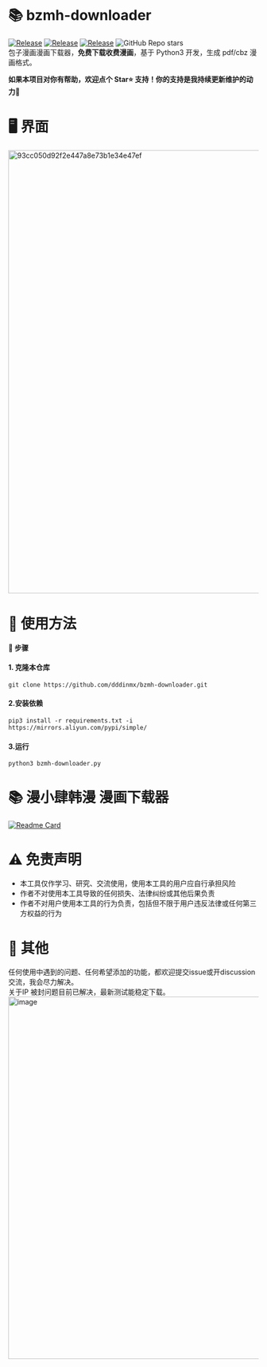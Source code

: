 # 📚 bzmh-downloader
<a href="https://github.com/dddinmx/bzmh-downloader"><img alt="Release" src="https://img.shields.io/badge/crawler-bule"></a>
<a href="https://github.com/dddinmx/bzmh-downloader"><img alt="Release" src="https://img.shields.io/badge/python-3.8%2B-8A2BE2"></a>
<a href="https://github.com/dddinmx/bzmh-downloader"><img alt="Release" src="https://img.shields.io/badge/Version-1.3.1-yellow"></a>
![GitHub Repo stars](https://img.shields.io/github/stars/dddinmx/bzmh-downloader?color=gree)  
包子漫画漫画下载器，**免费下载收费漫画**，基于 Python3 开发，生成 pdf/cbz 漫画格式。  

**如果本项目对你有帮助，欢迎点个 Star⭐ 支持！你的支持是我持续更新维护的动力🙏**

# 🖥️ 界面

<img width="890" alt="93cc050d92f2e447a8e73b1e34e47ef" src="https://github.com/user-attachments/assets/a6844f9e-7d61-43af-b70f-4a9991b97f31" />  

# 📖 使用方法

#### 📝 步骤

#### 1. 克隆本仓库

```
git clone https://github.com/dddinmx/bzmh-downloader.git
```

#### 2.安装依赖

```
pip3 install -r requirements.txt -i https://mirrors.aliyun.com/pypi/simple/
```

#### 3.运行
```
python3 bzmh-downloader.py
```

# 📚 漫小肆韩漫 漫画下载器
[![Readme Card](https://github-readme-stats.vercel.app/api/pin/?username=dddinmx&repo=mxs-downloader)](https://github.com/dddinmx/mxs-downloader)

# ⚠️ 免责声明

- 本工具仅作学习、研究、交流使用，使用本工具的用户应自行承担风险
- 作者不对使用本工具导致的任何损失、法律纠纷或其他后果负责
- 作者不对用户使用本工具的行为负责，包括但不限于用户违反法律或任何第三方权益的行为

# 💬 其他

任何使用中遇到的问题、任何希望添加的功能，都欢迎提交issue或开discussion交流，我会尽力解决。  
关于IP 被封问题目前已解决，最新测试能稳定下载。  
<img width="1322" height="728" alt="image" src="https://github.com/user-attachments/assets/753f4482-99ef-4dbb-9cad-351128a7b36f" />


